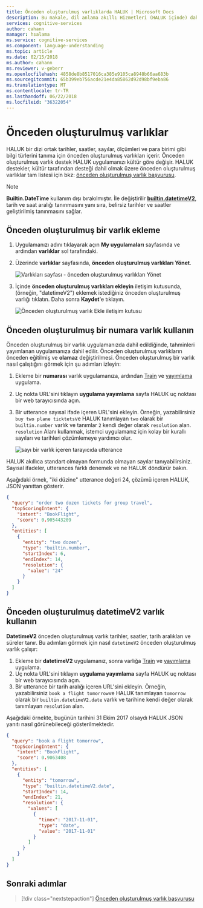 ```yaml
---
title: Önceden oluşturulmuş varlıklarda HALUK | Microsoft Docs
description: Bu makale, dil anlama akıllı Hizmetleri (HALUK içinde) dahil edilen önceden oluşturulmuş varlıklar listesi içerir.
services: cognitive-services
author: cahann
manager: hsalama
ms.service: cognitive-services
ms.component: language-understanding
ms.topic: article
ms.date: 02/15/2018
ms.author: cahann
ms.reviewer: v-geberr
ms.openlocfilehash: 4858de8b8517016ca385e9105ca8948b66aa683b
ms.sourcegitcommit: 65b399eb756acde21e4da85862d92d98bf9eba86
ms.translationtype: MT
ms.contentlocale: tr-TR
ms.lasthandoff: 06/22/2018
ms.locfileid: "36322054"
---
```

# <a name="prebuilt-entities"></a>Önceden oluşturulmuş varlıklar

HALUK bir dizi ortak tarihler, saatler, sayılar, ölçümleri ve para birimi gibi bilgi türlerini tanıma için önceden oluşturulmuş varlıkları içerir. Önceden oluşturulmuş varlık destek HALUK uygulamanızı kültür göre değişir. HALUK destekler, kültür tarafından desteği dahil olmak üzere önceden oluşturulmuş varlıklar tam listesi için bkz: [önceden oluşturulmuş varlık başvurusu](./luis-reference-prebuilt-entities.md).

> [!NOTE]
> **Builtin.DateTime** kullanım dışı bırakılmıştır. İle değiştirilir [ **builtin.datetimeV2**](luis-reference-prebuilt-datetimev2.md), tarih ve saat aralığı tanınmasını yanı sıra, belirsiz tarihler ve saatler geliştirilmiş tanınmasını sağlar.

## <a name="add-a-prebuilt-entity"></a>Önceden oluşturulmuş bir varlık ekleme

1. Uygulamanızı adını tıklayarak açın **My uygulamaları** sayfasında ve ardından **varlıklar** sol tarafındaki. 
2. Üzerinde **varlıklar** sayfasında, **önceden oluşturulmuş varlıkları Yönet**.

    ![Varlıkları sayfası - önceden oluşturulmuş varlıkları Yönet](./media/luis-use-prebuilt-entity/add-prebuilt-entity-button.png)
3. İçinde **önceden oluşturulmuş varlıkları ekleyin** iletişim kutusunda, (örneğin, "datetimeV2") eklemek istediğiniz önceden oluşturulmuş varlığı tıklatın. Daha sonra **Kaydet**'e tıklayın.

    ![Önceden oluşturulmuş varlık Ekle iletişim kutusu](./media/luis-use-prebuilt-entity/add-prebuilt-entity-dialog.png)

## <a name="use-a-prebuilt-number-entity"></a>Önceden oluşturulmuş bir numara varlık kullanın
Önceden oluşturulmuş bir varlık uygulamanızda dahil edildiğinde, tahminleri yayımlanan uygulamanıza dahil edilir. Önceden oluşturulmuş varlıkların önceden eğitilmiş ve **olamaz** değiştirilmesi. Önceden oluşturulmuş bir varlık nasıl çalıştığını görmek için şu adımları izleyin:

1. Ekleme bir **numarası** varlık uygulamanıza, ardından [Train](interactive-test.md) ve [yayımlama](PublishApp.md) uygulama.
2. Uç nokta URL'sini tıklayın **uygulama yayımlama** sayfa HALUK uç noktası bir web tarayıcısında açın. 
3. Bir utterance sayısal ifade içeren URL'sini ekleyin. Örneğin, yazabilirsiniz `buy two plane ticktets`ve HALUK tanımlayan `two` olarak bir `builtin.number` varlık ve tanımlar `2` kendi değer olarak `resolution` alan. `resolution` Alanı kullanmak, istemci uygulamanız için kolay bir kurallı sayıları ve tarihleri çözümlemeye yardımcı olur. 

    ![sayı bir varlık içeren tarayıcıda utterance](./media/luis-use-prebuilt-entity/browser-query.png)

HALUK akıllıca standart olmayan formunda olmayan sayılar tanıyabilirsiniz. Sayısal ifadeler, utterances farklı denemek ve ne HALUK döndürür bakın.

Aşağıdaki örnek, "iki düzine" utterance değeri 24, çözümü içeren HALUK, JSON yanıttan gösterir.

```json
{
  "query": "order two dozen tickets for group travel",
  "topScoringIntent": {
    "intent": "BookFlight",
    "score": 0.905443209
  },
  "entities": [
    {
      "entity": "two dozen",
      "type": "builtin.number",
      "startIndex": 6,
      "endIndex": 14,
      "resolution": {
        "value": "24"
      }
    }
  ]
}
```
## <a name="use-a-prebuilt-datetimev2-entity"></a>Önceden oluşturulmuş datetimeV2 varlık kullanın
**DatetimeV2** önceden oluşturulmuş varlık tarihler, saatler, tarih aralıkları ve süreler tanır. Bu adımları görmek için nasıl `datetimeV2` önceden oluşturulmuş varlık çalışır:

1. Ekleme bir **datetimeV2** uygulamanız, sonra varlığa [Train](interactive-test.md) ve [yayımlama](PublishApp.md) uygulama.
2. Uç nokta URL'sini tıklayın **uygulama yayımlama** sayfa HALUK uç noktası bir web tarayıcısında açın. 
3. Bir utterance bir tarih aralığı içeren URL'sini ekleyin. Örneğin, yazabilirsiniz `book a flight tomorrow`ve HALUK tanımlayan `tomorrow` olarak bir `builtin.datetimeV2.date` varlık ve tarihine kendi değer olarak tanımlayan `resolution` alan. 

Aşağıdaki örnekte, bugünün tarihini 31 Ekim 2017 olsaydı HALUK JSON yanıtı nasıl görünebileceği gösterilmektedir.

```json
{
  "query": "book a flight tomorrow",
  "topScoringIntent": {
    "intent": "BookFlight",
    "score": 0.9063408
  },
  "entities": [
    {
      "entity": "tomorrow",
      "type": "builtin.datetimeV2.date",
      "startIndex": 14,
      "endIndex": 21,
      "resolution": {
        "values": [
          {
            "timex": "2017-11-01",
            "type": "date",
            "value": "2017-11-01"
          }
        ]
      }
    }
  ]
}
```

## <a name="next-steps"></a>Sonraki adımlar
> [!div class="nextstepaction"]
> [Önceden oluşturulmuş varlık başvurusu](./luis-reference-prebuilt-entities.md)
